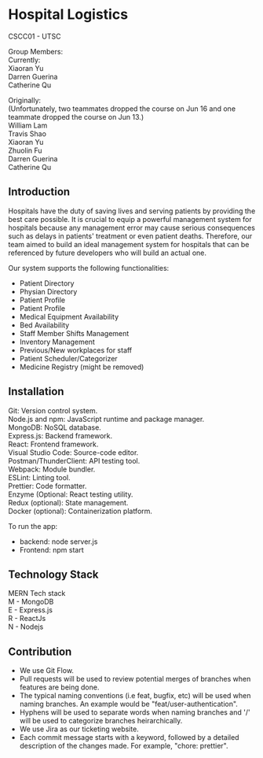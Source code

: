 # Hospital Logistics
CSCC01 - UTSC <br>

Group Members: <br>
Currently:<br>
Xiaoran Yu <br>
Darren Guerina <br>
Catherine Qu <br>

Originally:<br>
(Unfortunately, two teammates dropped the course on Jun 16 and one teammate dropped the course on Jun 13.)<br>
William Lam <br>
Travis Shao <br>
Xiaoran Yu <br>
Zhuolin Fu <br>
Darren Guerina <br>
Catherine Qu <br>
## Introduction
Hospitals have the duty of saving lives and serving patients by providing the best care possible. It is crucial to equip a powerful management system for hospitals because any management error may cause serious consequences such as delays in patients' treatment or even patient deaths. Therefore, our team aimed to build an ideal management system for hospitals that can be referenced by future developers who will build an actual one.

Our system supports the following functionalities:
* Patient Directory
* Physian Directory
* Patient Profile
* Patient Profile
* Medical Equipment Availability
* Bed Availability
* Staff Member Shifts Management
* Inventory Management
* Previous/New workplaces for staff
* Patient Scheduler/Categorizer
* Medicine Registry (might be removed)

## Installation
Git: Version control system. <br>
Node.js and npm: JavaScript runtime and package manager.<br>
MongoDB: NoSQL database.<br>
Express.js: Backend framework.<br>
React: Frontend framework.<br>
Visual Studio Code: Source-code editor.<br>
Postman/ThunderClient: API testing tool.<br>
Webpack: Module bundler.<br>
ESLint: Linting tool.<br>
Prettier: Code formatter.<br>
Enzyme (Optional: React testing utility.<br>
Redux (optional): State management.<br>
Docker (optional): Containerization platform.<br>

To run the app:
- backend:
node server.js
- Frontend:
npm start

## Technology Stack
MERN Tech stack <br>
M - MongoDB <br>
E - Express.js <br>
R - ReactJs <br>
N - Nodejs <br>

## Contribution
* We use Git Flow.
* Pull requests will be used to review potential merges of branches when features are being done.
* The typical naming conventions (i.e feat, bugfix, etc) will be used when naming branches. An example would be "feat/user-authentication".
* Hyphens will be used to separate words when naming branches and '/' will be used to categorize branches heirarchically.
* We use Jira as our ticketing website.
* Each commit message starts with a keyword, followed by a detailed description of the changes made. For example, "chore: prettier".
